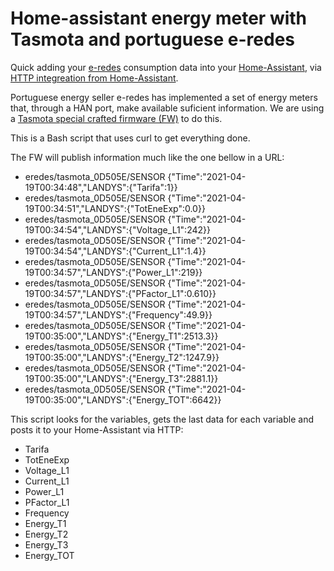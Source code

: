 # Home-assistant energy meter with Tasmota and portuguese e-redes
Quick adding your [e-redes](https://www.e-redes.pt/pt-pt) consumption data into your [Home-Assistant](https://www.home-assistant.io/), via [HTTP integreation from Home-Assistant](https://www.home-assistant.io/integrations/http/).

Portuguese energy seller e-redes has implemented a set of energy meters that, through a HAN port, make available suficient information. We are using a [Tasmota special crafted firmware (FW)](https://github.com/nikito7/edp_box_modbus/tree/dev/tasmota) to do this. 

This is a Bash script that uses curl to get everything done.

The FW will publish information much like the one bellow in a URL: 
- eredes/tasmota_0D505E/SENSOR {"Time":"2021-04-19T00:34:48","LANDYS":{"Tarifa":1}}
- eredes/tasmota_0D505E/SENSOR {"Time":"2021-04-19T00:34:51","LANDYS":{"TotEneExp":0.0}}
- eredes/tasmota_0D505E/SENSOR {"Time":"2021-04-19T00:34:54","LANDYS":{"Voltage_L1":242}}
- eredes/tasmota_0D505E/SENSOR {"Time":"2021-04-19T00:34:54","LANDYS":{"Current_L1":1.4}}
- eredes/tasmota_0D505E/SENSOR {"Time":"2021-04-19T00:34:57","LANDYS":{"Power_L1":219}}
- eredes/tasmota_0D505E/SENSOR {"Time":"2021-04-19T00:34:57","LANDYS":{"PFactor_L1":0.610}}
- eredes/tasmota_0D505E/SENSOR {"Time":"2021-04-19T00:34:57","LANDYS":{"Frequency":49.9}}
- eredes/tasmota_0D505E/SENSOR {"Time":"2021-04-19T00:35:00","LANDYS":{"Energy_T1":2513.3}}
- eredes/tasmota_0D505E/SENSOR {"Time":"2021-04-19T00:35:00","LANDYS":{"Energy_T2":1247.9}}
- eredes/tasmota_0D505E/SENSOR {"Time":"2021-04-19T00:35:00","LANDYS":{"Energy_T3":2881.1}}
- eredes/tasmota_0D505E/SENSOR {"Time":"2021-04-19T00:35:00","LANDYS":{"Energy_TOT":6642}}

This script looks for the variables, gets the last data for each variable and posts it to your Home-Assistant via HTTP:
- Tarifa
- TotEneExp
- Voltage_L1
- Current_L1
- Power_L1
- PFactor_L1
- Frequency
- Energy_T1
- Energy_T2
- Energy_T3
- Energy_TOT